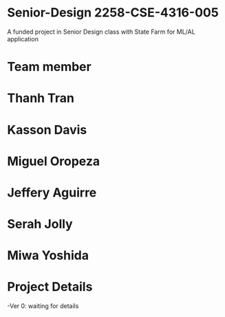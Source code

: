 # Senior-Design 2258-CSE-4316-005
A funded project in Senior Design class with State Farm for ML/AL application

# Team member 
  # Thanh Tran 
  # Kasson Davis 
  # Miguel Oropeza 
  # Jeffery Aguirre
  # Serah Jolly  
  # Miwa Yoshida

# Project Details
-Ver 0: waiting for details 

